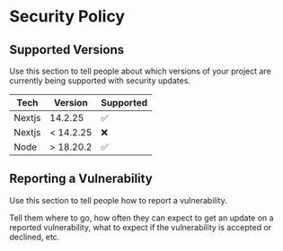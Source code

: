# Security Policy

## Supported Versions

Use this section to tell people about which versions of your project are
currently being supported with security updates.

| Tech   | Version   | Supported          |
| ------ | --------- | ------------------ |
| Nextjs | 14.2.25   | :white_check_mark: |
| Nextjs | < 14.2.25 | :x:                |
| Node   | > 18.20.2 | :white_check_mark: |

## Reporting a Vulnerability

Use this section to tell people how to report a vulnerability.

Tell them where to go, how often they can expect to get an update on a
reported vulnerability, what to expect if the vulnerability is accepted or
declined, etc.

